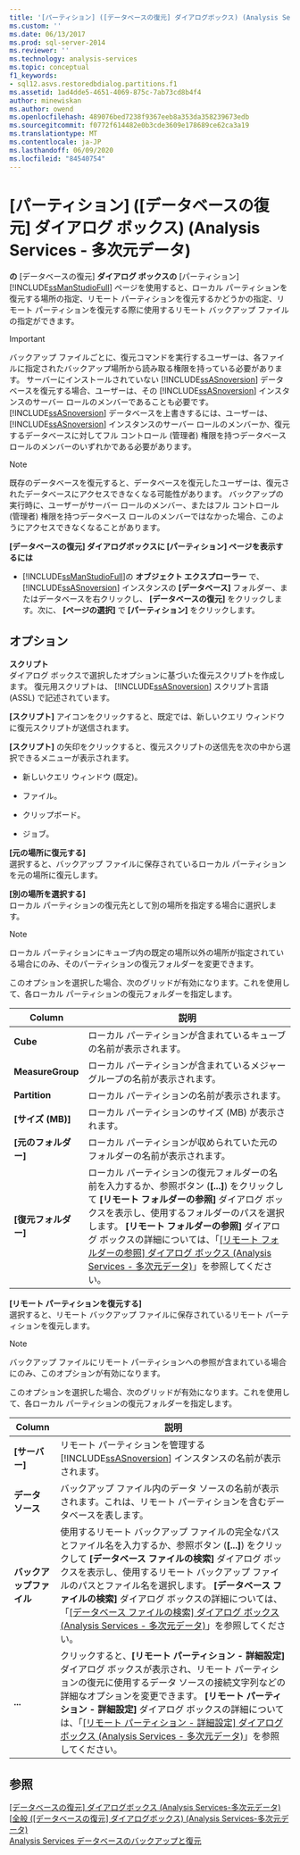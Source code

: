 ```yaml
---
title: '[パーティション] ([データベースの復元] ダイアログボックス) (Analysis Services 多次元データ) |Microsoft Docs'
ms.custom: ''
ms.date: 06/13/2017
ms.prod: sql-server-2014
ms.reviewer: ''
ms.technology: analysis-services
ms.topic: conceptual
f1_keywords:
- sql12.asvs.restoredbdialog.partitions.f1
ms.assetid: 1ad4dde5-4651-4069-875c-7ab73cd8b4f4
author: minewiskan
ms.author: owend
ms.openlocfilehash: 489076bed7238f9367eeb8a353da358239673edb
ms.sourcegitcommit: f0772f614482e0b3cde3609e178689ce62ca3a19
ms.translationtype: MT
ms.contentlocale: ja-JP
ms.lasthandoff: 06/09/2020
ms.locfileid: "84540754"
---
```

# <a name="partitions-restore-database-dialog-box-analysis-services---multidimensional-data"></a>[パーティション] ([データベースの復元] ダイアログ ボックス) (Analysis Services - 多次元データ)
  **の** [データベースの復元] **ダイアログ ボックスの** [パーティション] [!INCLUDE[ssManStudioFull](../includes/ssmanstudiofull-md.md)] ページを使用すると、ローカル パーティションを復元する場所の指定、リモート パーティションを復元するかどうかの指定、リモート パーティションを復元する際に使用するリモート バックアップ ファイルの指定ができます。  
  
> [!IMPORTANT]  
>  バックアップ ファイルごとに、復元コマンドを実行するユーザーは、各ファイルに指定されたバックアップ場所から読み取る権限を持っている必要があります。 サーバーにインストールされていない [!INCLUDE[ssASnoversion](../includes/ssasnoversion-md.md)] データベースを復元する場合、ユーザーは、その [!INCLUDE[ssASnoversion](../includes/ssasnoversion-md.md)] インスタンスのサーバー ロールのメンバーであることも必要です。 [!INCLUDE[ssASnoversion](../includes/ssasnoversion-md.md)] データベースを上書きするには、ユーザーは、 [!INCLUDE[ssASnoversion](../includes/ssasnoversion-md.md)] インスタンスのサーバー ロールのメンバーか、復元するデータベースに対してフル コントロール (管理者) 権限を持つデータベース ロールのメンバーのいずれかである必要があります。  
  
> [!NOTE]  
>  既存のデータベースを復元すると、データベースを復元したユーザーは、復元されたデータベースにアクセスできなくなる可能性があります。 バックアップの実行時に、ユーザーがサーバー ロールのメンバー、またはフル コントロール (管理者) 権限を持つデータベース ロールのメンバーではなかった場合、このようにアクセスできなくなることがあります。  
  
 **[データベースの復元] ダイアログボックスに [パーティション] ページを表示するには**  
  
-   [!INCLUDE[ssManStudioFull](../includes/ssmanstudiofull-md.md)]の **オブジェクト エクスプローラー** で、 [!INCLUDE[ssASnoversion](../includes/ssasnoversion-md.md)] インスタンスの **[データベース]** フォルダー、またはデータベースを右クリックし、 **[データベースの復元]** をクリックします。次に、 **[ページの選択]** で **[パーティション]** をクリックします。  
  
## <a name="options"></a>オプション  
 **スクリプト**  
 ダイアログ ボックスで選択したオプションに基づいた復元スクリプトを作成します。 復元用スクリプトは、 [!INCLUDE[ssASnoversion](../includes/ssasnoversion-md.md)] スクリプト言語 (ASSL) で記述されています。  
  
 **[スクリプト]** アイコンをクリックすると、既定では、新しいクエリ ウィンドウに復元スクリプトが送信されます。  
  
 **[スクリプト]** の矢印をクリックすると、復元スクリプトの送信先を次の中から選択できるメニューが表示されます。  
  
-   新しいクエリ ウィンドウ (既定)。  
  
-   ファイル。  
  
-   クリップボード。  
  
-   ジョブ。  
  
 **[元の場所に復元する]**  
 選択すると、バックアップ ファイルに保存されているローカル パーティションを元の場所に復元します。  
  
 **[別の場所を選択する]**  
 ローカル パーティションの復元先として別の場所を指定する場合に選択します。  
  
> [!NOTE]  
>  ローカル パーティションにキューブ内の既定の場所以外の場所が指定されている場合にのみ、そのパーティションの復元フォルダーを変更できます。  
  
 このオプションを選択した場合、次のグリッドが有効になります。これを使用して、各ローカル パーティションの復元フォルダーを指定します。  
  
|Column|説明|  
|------------|-----------------|  
|**Cube**|ローカル パーティションが含まれているキューブの名前が表示されます。|  
|**MeasureGroup**|ローカル パーティションが含まれているメジャー グループの名前が表示されます。|  
|**Partition**|ローカル パーティションの名前が表示されます。|  
|**[サイズ (MB)]**|ローカル パーティションのサイズ (MB) が表示されます。|  
|**[元のフォルダー]**|ローカル パーティションが収められていた元のフォルダーの名前が表示されます。|  
|**[復元フォルダー]**|ローカル パーティションの復元フォルダーの名前を入力するか、参照ボタン (**[...]**) をクリックして **[リモート フォルダーの参照]** ダイアログ ボックスを表示し、使用するフォルダーのパスを選択します。 **[リモート フォルダーの参照]** ダイアログ ボックスの詳細については、「[[リモート フォルダーの参照] ダイアログ ボックス &#40;Analysis Services - 多次元データ&#41;](browse-for-remote-folder-dialog-box-analysis-services-multidimensional-data.md)」を参照してください。|  
  
 **[リモート パーティションを復元する]**  
 選択すると、リモート バックアップ ファイルに保存されているリモート パーティションを復元します。  
  
> [!NOTE]  
>  バックアップ ファイルにリモート パーティションへの参照が含まれている場合にのみ、このオプションが有効になります。  
  
 このオプションを選択した場合、次のグリッドが有効になります。これを使用して、各ローカル パーティションの復元フォルダーを指定します。  
  
|Column|説明|  
|------------|-----------------|  
|**[サーバー]**|リモート パーティションを管理する [!INCLUDE[ssASnoversion](../includes/ssasnoversion-md.md)] インスタンスの名前が表示されます。|  
|**データ ソース**|バックアップ ファイル内のデータ ソースの名前が表示されます。これは、リモート パーティションを含むデータベースを表します。|  
|**バックアップファイル**|使用するリモート バックアップ ファイルの完全なパスとファイル名を入力するか、参照ボタン (**[...]**) をクリックして **[データベース ファイルの検索]** ダイアログ ボックスを表示し、使用するリモート バックアップ ファイルのパスとファイル名を選択します。 **[データベース ファイルの検索]** ダイアログ ボックスの詳細については、「[[データベース ファイルの検索] ダイアログ ボックス (Analysis Services - 多次元データ)](locate-database-files-dialog-box-analysis-services-multidimensional-data.md)」を参照してください。|  
|**...**|クリックすると、**[リモート パーティション - 詳細設定]** ダイアログ ボックスが表示され、リモート パーティションの復元に使用するデータ ソースの接続文字列などの詳細なオプションを変更できます。 **[リモート パーティション - 詳細設定]** ダイアログ ボックスの詳細については、「[[リモート パーティション - 詳細設定] ダイアログ ボックス (Analysis Services - 多次元データ)](remote-partitions-advanced-settings-dialog-analysis-services-multidimensional-data.md)」を参照してください。|  
  
## <a name="see-also"></a>参照  
 [[データベースの復元] ダイアログボックス &#40;Analysis Services-多次元データ&#41;](restore-database-dialog-box-analysis-services-multidimensional-data.md)   
 [[全般 &#40;[データベースの復元] ダイアログボックス&#41; &#40;Analysis Services-多次元データ&#41;](general-restore-database-dialog-box-analysis-services-multidimensional-data.md)   
 [Analysis Services データベースのバックアップと復元](multidimensional-models/backup-and-restore-of-analysis-services-databases.md)  
  
  
